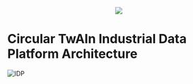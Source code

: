 
<p align="center">
  <img  src="https://github.com/Engineering-Research-and-Development/circular-twain_industrial_data_platform/assets/103200695/48c05e6d-ccbc-488f-97f9-bce4cbde07f2">
</p>


# Circular TwAIn Industrial Data Platform Architecture

![IDP](https://github.com/Engineering-Research-and-Development/circular-twain_industrial_data_platform/assets/103200695/27948e3e-a1ec-4abd-8a53-077374c2fe80)
